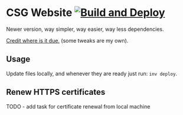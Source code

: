# CSG Website [![Build and Deploy](https://github.com/csegarragonz/csg-web/actions/workflows/deploy.yml/badge.svg)](https://github.com/csegarragonz/csg-web/actions/workflows/deploy.yml)

Newer version, way simpler, way easier, way less dependencies.

[Credit where is it due.](http://ankitsultana.com/researcher) (some tweaks are my own).

## Usage

Update files locally, and whenever they are ready just run: `inv deploy`.

## Renew HTTPS certificates

TODO - add task for certificate renewal from local machine
